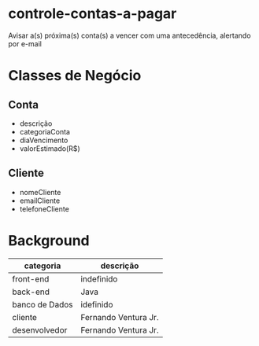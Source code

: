 # controle-contas-a-pagar
Avisar a(s) próxima(s) conta(s) a vencer com uma antecedência, alertando por e-mail

# Classes de Negócio
## Conta
* descrição
* categoriaConta
* diaVencimento
* valorEstimado(R$)
## Cliente
* nomeCliente
* emailCliente
* telefoneCliente

# Background
| categoria      | descrição            |
|----------------|----------------------|
| front-end      | indefinido           |
| back-end       | Java                 |
| banco de Dados | idefinido            |
| cliente        | Fernando Ventura Jr. |
| desenvolvedor  | Fernando Ventura Jr. |
